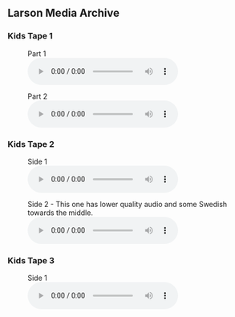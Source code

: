 ## Larson Media Archive

### Kids Tape 1

<figure>
	<figcaption>Part 1</figcaption>
	<audio controls src="https://jagpublic.s3.amazonaws.com/larson+kids+1.mp3">If you see this, your browser does not support the audio element</audio>
</figure>

<figure>
	<figcaption>Part 2</figcaption>
	<audio controls src="https://jagpublic.s3.amazonaws.com/larson+kids+1.2.mp3">If you see this, your browser does not support the audio element</audio>
</figure>

### Kids Tape 2

<figure>
	<figcaption>Side 1</figcaption>
	<audio controls src="https://jagpublic.s3.amazonaws.com/larson+kids+2.mp3">If you see this, your browser does not support the audio element</audio>
</figure>

<figure>
	<figcaption>Side 2 - This one has lower quality audio and some Swedish towards the middle.</figcaption>
	<audio controls src="https://jagpublic.s3.amazonaws.com/Larson+kids+2b.mp3">If you see this, your browser does not support the audio element</audio>
</figure>

### Kids Tape 3

<figure>
	<figcaption>Side 1</figcaption>
	<audio controls src="https://jagpublic.s3.amazonaws.com/Larson+kids+3a.mp3">If you see this, your browser does not support the audio element</audio>
</figure>

